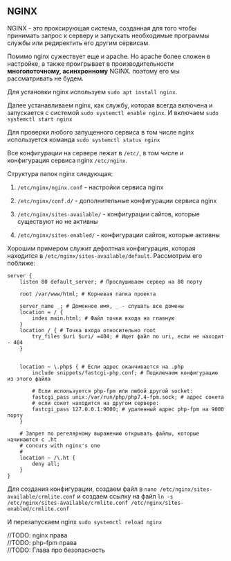 ## NGINX

NGINX - это проксирующая система, созданная для того чтобы 
принимать запрос к серверу и запускать необходимые программы 
службы или редиректить его другим сервисам.

Помимо nginx сужествует еще и apache. Но apache более сложен
в настройке, а также проигрывает в производительности 
**многопоточному, асинхронному** NGINX. поэтому его мы рассматривать
не будем. 

Для установки nginx используем `sudo apt install nginx`.

Далее устанавливаем nginx, как службу, которая всегда включена
и запускается с системой `sudo systemctl enable nginx`. И включаем
`sudo systemctl start nginx`

Для проверки любого запущенного сервиса в том числе nginx 
используется команда `sudo systemctl status nginx`


Все конфигурации на сервере лежат в `/etc/`, в том числе и
конфигурация сервиса nginx `/etc/nginx`.

Структура папок nginx следующая: 

1. `/etc/nginx/nginx.conf` - настройки сервиса nginx

1. `/etc/nginx/conf.d/` - дополнительные конфигурации сервиса nginx
1. `/etc/nginx/sites-available/` - конфигурации сайтов, которые существуют 
но не активны
   
1. `/etc/nginx/sites-enabled/` - конфигурации сайтов, которые активны

Хорошим примером служит дефолтная конфигурация, которая находится в
`/etc/nginx/sites-available/default`. Рассмотрим его поближе: 

```apacheconf
server {
	listen 80 default_server; # Прослушиваем сервер на 80 порту

	root /var/www/html; # Корневая папка проекта 

	server_name _; # Доменное имя, _ - слушать все домены
    location = / {
        index main.html; # Файл точки входа на главную
    }
	location / { # Точка входа относительно root  
		try_files $uri $uri/ =404; # Ищет файл по uri, если не находит - 404
	}


	location ~ \.php$ { # Если адрес оканчивается на .php 
		include snippets/fastcgi-php.conf; # Подключаем конфигурацию из этого файла

		# Если используется php-fpm или любой другой socket:
		fastcgi_pass unix:/var/run/php/php7.4-fpm.sock; # адрес сокета 
		# если сокет находится на другом сервере:
		fastcgi_pass 127.0.0.1:9000; # удаленный адрес php-fpm на 9000 порту
	}

	# Запрет по регелярному выражению открывать файлы, которые начинаются с .ht
	# concurs with nginx's one
	#
	location ~ /\.ht {
		deny all;
	}
}

```

Для создания конфигурации, создаем файл в 
`nano /etc/nginx/sites-available/crmlite.conf` 
и создаем ссылку на файл
`ln -s /etc/nginx/sites-available/crmlite.conf /etc/nginx/sites-enabled/crmlite.conf`

И перезапускаем nginx `sudo systemctl reload nginx`

//TODO: nginx права  
//TODO: php-fpm права  
//TODO: Глава про безопасность
